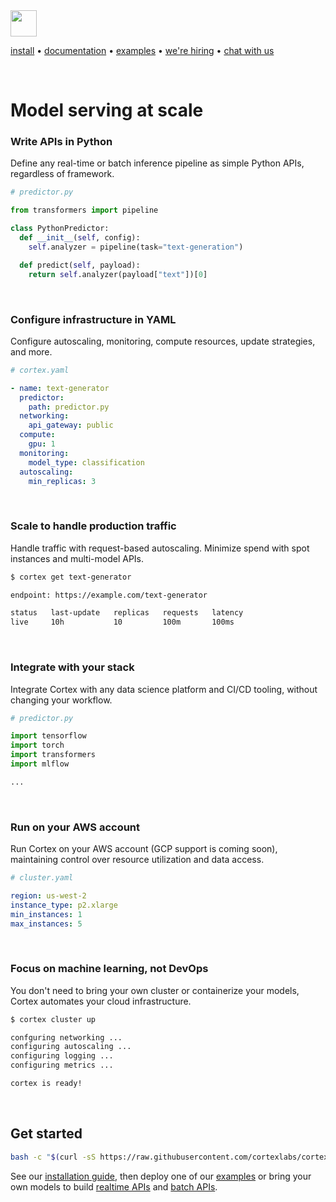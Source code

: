 <!-- Delete on release branches -->
<img src='https://s3-us-west-2.amazonaws.com/cortex-public/logo.png' height='42'>

<br>

<!-- Delete on release branches -->
<!-- CORTEX_VERSION_README_MINOR -->

[install](https://docs.cortex.dev/install) • [documentation](https://docs.cortex.dev) • [examples](https://github.com/cortexlabs/cortex/tree/0.20/examples) • [we're hiring](https://angel.co/cortex-labs-inc/jobs) • [chat with us](https://gitter.im/cortexlabs/cortex)

<br>

# Model serving at scale

### Write APIs in Python

Define any real-time or batch inference pipeline as simple Python APIs, regardless of framework.

```python
# predictor.py

from transformers import pipeline

class PythonPredictor:
  def __init__(self, config):
    self.analyzer = pipeline(task="text-generation")

  def predict(self, payload):
    return self.analyzer(payload["text"])[0]
```

<br>

### Configure infrastructure in YAML

Configure autoscaling, monitoring, compute resources, update strategies, and more.

```yaml
# cortex.yaml

- name: text-generator
  predictor:
    path: predictor.py
  networking:
    api_gateway: public
  compute:
    gpu: 1
  monitoring:
    model_type: classification
  autoscaling:
    min_replicas: 3
```

<br>

### Scale to handle production traffic

Handle traffic with request-based autoscaling. Minimize spend with spot instances and multi-model APIs.

```bash
$ cortex get text-generator

endpoint: https://example.com/text-generator

status   last-update   replicas   requests   latency
live     10h           10         100m       100ms
```

<br>

### Integrate with your stack

Integrate Cortex with any data science platform and CI/CD tooling, without changing your workflow.

```python
# predictor.py

import tensorflow
import torch
import transformers
import mlflow

...
```

<br>

### Run on your AWS account

Run Cortex on your AWS account (GCP support is coming soon), maintaining control over resource utilization and data access.

```yaml
# cluster.yaml

region: us-west-2
instance_type: p2.xlarge
min_instances: 1
max_instances: 5
```

<br>

### Focus on machine learning, not DevOps

You don't need to bring your own cluster or containerize your models, Cortex automates your cloud infrastructure.

```bash
$ cortex cluster up

confguring networking ...
configuring autoscaling ...
configuring logging ...
configuring metrics ...

cortex is ready!
```

<br>

## Get started

<!-- CORTEX_VERSION_README_MINOR -->
```bash
bash -c "$(curl -sS https://raw.githubusercontent.com/cortexlabs/cortex/0.20/get-cli.sh)"
```

<!-- CORTEX_VERSION_README_MINOR -->
See our [installation guide](https://docs.cortex.dev/install), then deploy one of our [examples](https://github.com/cortexlabs/cortex/tree/0.20/examples) or bring your own models to build [realtime APIs](https://docs.cortex.dev/deployments/realtime-api) and [batch APIs](https://docs.cortex.dev/deployments/batch-api).
